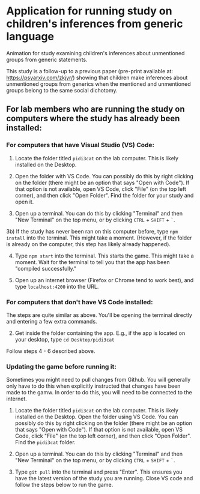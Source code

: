 # Application for running study on children's inferences from generic language 
Animation for study examining children's inferences about unmentioned groups from generic statements. 

This study is a follow-up to a previous paper (pre-print available at: https://psyarxiv.com/zkjyr/) showing that children make inferences about unmentioned groups from generics when the mentioned and unmentioned groups belong to the same social dichotomy. 

## For lab members who are running the study on computers where the study has already been installed:

### For computers that have Visual Studio (VS) Code: 
1) Locate the folder titled `pidi3cat` on the lab computer. This is likely installed on the Desktop. 

2) Open the folder with VS Code. You can possibly do this by right clicking on the folder (there might be an option that says "Open with Code"). If that option is not available, open VS Code, click "File" (on the top left corner), and then click "Open Folder". Find the folder for your study and open it. 

3) Open up a terminal. You can do this by clicking "Terminal" and then "New Terminal" on the top menu, or by clicking `CTRL` + `SHIFT` + `` ` ``. 

3b) If the study has never been ran on this computer before, type `npm install` into the terminal. This might take a moment. (However, if the folder is already on the computer, this step has likely already happened). 

4) Type `npm start` into the terminal. This starts the game. This might take a moment. Wait for the terminal to tell you that the app has been "compiled successfully."

5) Open up an internet browser (Firefox or Chrome tend to work best), and type `localhost:4200` into the URL. 

### For computers that don't have VS Code installed:
The steps are quite similar as above. You'll be opening the terminal directly and entering a few extra commands. 

2) Get inside the folder containing the app. E.g., if the app is located on your desktop, type `cd Desktop/pidi3cat`

Follow steps 4 - 6 described above. 

### Updating the game before running it:
Sometimes you might need to pull changes from Github. You will generally only have to do this when explicitly instructed that changes have been made to the gamw. In order to do this, you will need to be connected to the internet. 

1) Locate the folder titled `pidi3cat` on the lab computer. This is likely installed on the Desktop. Open the folder using VS Code. You can possibly do this by right clicking on the folder (there might be an option that says "Open with Code"). If that option is not available, open VS Code, click "File" (on the top left corner), and then click "Open Folder". Find the `pidi3cat` folder.

2) Open up a terminal. You can do this by clicking "Terminal" and then "New Terminal" on the top menu, or by clicking `CTRL` + `SHIFT` + `` ` ``. 

3) Type `git pull` into the terminal and press "Enter". This ensures you have the latest version of the study you are running. Close VS code and follow the steps below to run the game. 
